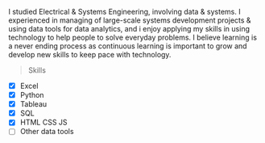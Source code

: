 I studied Electrical & Systems Engineering, involving data & systems. I experienced in managing of large-scale systems development projects & using data tools for data analytics, and i enjoy applying my skills in using technology to help people to solve everyday problems. I believe learning is a never ending process as continuous learning is important to grow and develop new skills to keep pace with technology.

> Skills

- [x] Excel
- [x] Python
- [x] Tableau
- [x] SQL
- [x] HTML CSS JS
- [ ] Other data tools

<br />


